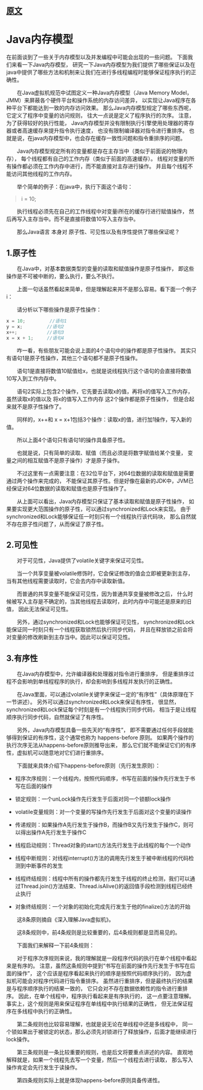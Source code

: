 
## [原文](https://www.cnblogs.com/dolphin0520/p/3920373.html)


# Java内存模型

在前面谈到了一些关于内存模型以及并发编程中可能会出现的一些问题。
下面我们来看一下Java内存模型，
研究一下Java内存模型为我们提供了哪些保证以及在java中提供了哪些方法和机制来让我们在进行多线程编程时能够保证程序执行的正确性。

　　在Java虚拟机规范中试图定义一种Java内存模型（Java Memory Model，JMM）来屏蔽各个硬件平台和操作系统的内存访问差异，
以实现让Java程序在各种平台下都能达到一致的内存访问效果。
那么Java内存模型规定了哪些东西呢，它定义了程序中变量的访问规则，
往大一点说是定义了程序执行的次序。
注意，为了获得较好的执行性能，
Java内存模型并没有限制执行引擎使用处理器的寄存器或者高速缓存来提升指令执行速度，
也没有限制编译器对指令进行重排序。
也就是说，在java内存模型中，也会存在缓存一致性问题和指令重排序的问题。

　　Java内存模型规定所有的变量都是存在主存当中（类似于前面说的物理内存），
每个线程都有自己的工作内存（类似于前面的高速缓存）。
线程对变量的所有操作都必须在工作内存中进行，而不能直接对主存进行操作。
并且每个线程不能访问其他线程的工作内存。

　　举个简单的例子：在java中，执行下面这个语句：
> i  = 10; 

 　　执行线程必须先在自己的工作线程中对变量i所在的缓存行进行赋值操作，
 然后再写入主存当中。而不是直接将数值10写入主存当中。

　　那么Java语言 本身对 原子性、可见性以及有序性提供了哪些保证呢？

## 1.原子性

　　在Java中，对基本数据类型的变量的读取和赋值操作是原子性操作，
即这些操作是不可被中断的，要么执行，要么不执行。

　　上面一句话虽然看起来简单，但是理解起来并不是那么容易。看下面一个例子i：

　　请分析以下哪些操作是原子性操作：

```java
x = 10;         //语句1
y = x;         //语句2
x++;           //语句3
x = x + 1;     //语句4
```

 　　咋一看，有些朋友可能会说上面的4个语句中的操作都是原子性操作。
 其实只有语句1是原子性操作，其他三个语句都不是原子性操作。

　　语句1是直接将数值10赋值给x，也就是说线程执行这个语句的会直接将数值10写入到工作内存中。

　　语句2实际上包含2个操作，它先要去读取x的值，再将x的值写入工作内存，
虽然读取x的值以及 将x的值写入工作内存 这2个操作都是原子性操作，
但是合起来就不是原子性操作了。

　　同样的，x++和 x = x+1包括3个操作：读取x的值，进行加1操作，写入新的值。

 　　所以上面4个语句只有语句1的操作具备原子性。

　　也就是说，只有简单的读取、赋值（而且必须是将数字赋值给某个变量，
变量之间的相互赋值不是原子操作）才是原子操作。

　　不过这里有一点需要注意：在32位平台下，对64位数据的读取和赋值是需要通过两个操作来完成的，
不能保证其原子性。但是好像在最新的JDK中，JVM已经保证对64位数据的读取和赋值也是原子性操作了。

　　从上面可以看出，Java内存模型只保证了基本读取和赋值是原子性操作，
如果要实现更大范围操作的原子性，可以通过synchronized和Lock来实现。
由于synchronized和Lock能够保证任一时刻只有一个线程执行该代码块，
那么自然就不存在原子性问题了，从而保证了原子性。

## 2.可见性

　　对于可见性，Java提供了volatile关键字来保证可见性。

　　当一个共享变量被volatile修饰时，它会保证修改的值会立即被更新到主存，
当有其他线程需要读取时，它会去内存中读取新值。

　　而普通的共享变量不能保证可见性，因为普通共享变量被修改之后，
什么时候被写入主存是不确定的，当其他线程去读取时，此时内存中可能还是原来的旧值，
因此无法保证可见性。

　　另外，通过synchronized和Lock也能够保证可见性，
synchronized和Lock能保证同一时刻只有一个线程获取锁然后执行同步代码，
并且在释放锁之前会将对变量的修改刷新到主存当中。因此可以保证可见性。

## 3.有序性

　　在Java内存模型中，允许编译器和处理器对指令进行重排序，
但是重排序过程不会影响到单线程程序的执行，却会影响到多线程并发执行的正确性。

　　在Java里面，可以通过volatile关键字来保证一定的“有序性”（具体原理在下一节讲述）。
另外可以通过synchronized和Lock来保证有序性，
很显然，synchronized和Lock保证每个时刻是有一个线程执行同步代码，
相当于是让线程顺序执行同步代码，自然就保证了有序性。

　　另外，Java内存模型具备一些先天的“有序性”，
即不需要通过任何手段就能够得到保证的有序性，这个通常也称为 happens-before 原则。
如果两个操作的执行次序无法从happens-before原则推导出来，
那么它们就不能保证它们的有序性，虚拟机可以随意地对它们进行重排序。

　　下面就来具体介绍下happens-before原则（先行发生原则）：

- 程序次序规则：一个线程内，按照代码顺序，书写在前面的操作先行发生于书写在后面的操作

- 锁定规则：一个unLock操作先行发生于后面对同一个锁额lock操作

- volatile变量规则：对一个变量的写操作先行发生于后面对这个变量的读操作

- 传递规则：如果操作A先行发生于操作B，而操作B又先行发生于操作C，则可以得出操作A先行发生于操作C

- 线程启动规则：Thread对象的start()方法先行发生于此线程的每个一个动作

- 线程中断规则：对线程interrupt()方法的调用先行发生于被中断线程的代码检测到中断事件的发生

- 线程终结规则：线程中所有的操作都先行发生于线程的终止检测，我们可以通过Thread.join()方法结束、Thread.isAlive()的返回值手段检测到线程已经终止执行
- 对象终结规则：一个对象的初始化完成先行发生于他的finalize()方法的开始

　　这8条原则摘自《深入理解Java虚拟机》。

　　这8条规则中，前4条规则是比较重要的，后4条规则都是显而易见的。

　　下面我们来解释一下前4条规则：

　　对于程序次序规则来说，我的理解就是一段程序代码的执行在单个线程中看起来是有序的。
注意，虽然这条规则中提到“书写在前面的操作先行发生于书写在后面的操作”，
这个应该是程序看起来执行的顺序是按照代码顺序执行的，
因为虚拟机可能会对程序代码进行指令重排序。
虽然进行重排序，但是最终执行的结果是与程序顺序执行的结果一致的，
它只会对不存在数据依赖性的指令进行重排序。
因此，在单个线程中，程序执行看起来是有序执行的，
这一点要注意理解。事实上，这个规则是用来保证程序在单线程中执行结果的正确性，
但无法保证程序在多线程中执行的正确性。

　　第二条规则也比较容易理解，也就是说无论在单线程中还是多线程中，
同一个锁如果出于被锁定的状态，那么必须先对锁进行了释放操作，后面才能继续进行lock操作。

　　第三条规则是一条比较重要的规则，也是后文将要重点讲述的内容。
直观地解释就是，如果一个线程先去写一个变量，然后一个线程去进行读取，
那么写入操作肯定会先行发生于读操作。

　　第四条规则实际上就是体现happens-before原则具备传递性。

